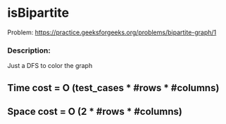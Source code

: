 # isBipartite
Problem: https://practice.geeksforgeeks.org/problems/bipartite-graph/1

### Description:
Just a DFS to color the graph

## Time cost  = O (test_cases * #rows * #columns)
## Space cost = O (2 * #rows * #columns)
